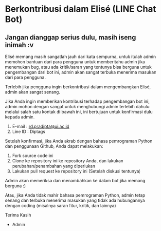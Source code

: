 # Berkontribusi dalam Elisé (LINE Chat Bot)

Jangan dianggap serius dulu, masih iseng inimah :v
--------------------------------------------------
Elisé  memang masih sangatlah jauh dari kata sempurna, untuk itulah admin memohon bantuan dari para pengguna untuk memberitahu admin jika menemukan bug, atau ada kritik/saran yang tentunya bisa berguna untuk pengembangan dari bot ini, admin akan sangat terbuka menerima masukan dari para pengguna.

Terlebih jika pengguna ingin berkontribusi dalam mengembangkan Elisé, admin akan sangat senang.

Jika Anda ingin memberikan kontribusi terhadap pengembangan bot ini, admin mohon dengan sangat untuk menghubungi admin terlebih dahulu melalui salah satu kontak di bawah ini, ini bertujuan untuk konfirmasi dulu kepada admin.

1. E-mail  : rd.pradipta@ui.ac.id
2. Line ID : Diptags

Setelah konfirmasi, jika Anda akrab dengan bahasa pemrograman Python dan penggunaan Github, Anda dapat melakukan:

1. Fork source code ini
2. Clone ke repository ini ke repository Anda, dan lakukan perubahan/penambahan yang diperlukan
3. Lakukan pull request ke repository ini (Setelah diskusi tentunya)

Admin akan memeriksa dan menambahkan ke dalam bot jika memang berguna :)

Atau, jika Anda tidak mahir bahasa pemrograman Python, admin tetap senang dan terbuka menerima masukan yang tidak ada hubungannya dengan coding (misalnya saran fitur, kritik, dan lainnya)

Terima Kasih
- Admin
